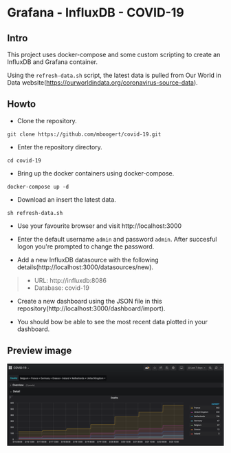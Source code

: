 # Grafana - InfluxDB - COVID-19

## Intro
This project uses docker-compose and some custom scripting to create an InfluxDB and Grafana container.

Using the `refresh-data.sh` script, the latest data is pulled from Our World in Data website(https://ourworldindata.org/coronavirus-source-data).

## Howto

* Clone the repository.
```
git clone https://github.com/mboogert/covid-19.git
```

* Enter the repository directory.
```
cd covid-19
```

* Bring up the docker containers using docker-compose.
```
docker-compose up -d
```

* Download an insert the latest data.
```
sh refresh-data.sh
```

* Use your favourite browser and visit http://localhost:3000

* Enter the default username `admin` and password `admin`. After succesful logon you're prompted to change the password.

* Add a new InfluxDB datasource with the following details(http://localhost:3000/datasources/new).
> * URL: http://influxdb:8086
> * Database: covid-19

* Create a new dashboard using the JSON file in this repository(http://localhost:3000/dashboard/import).

* You should bow be able to see the most recent data plotted in your dashboard.

## Preview image
![](grafana-dashboard-preview.png)
